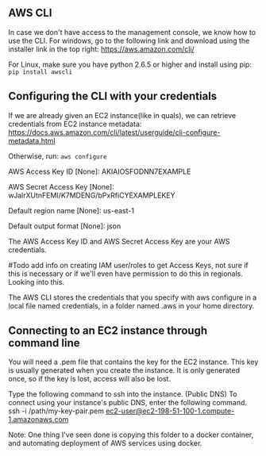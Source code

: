 ## AWS CLI
In case we don't have access to the management console, we know how to use the CLI.
For windows, go to the following link and download using the installer link in the top right:
https://aws.amazon.com/cli/

For Linux, make sure you have python 2.6.5 or higher and install using pip:
`pip install awscli`

## Configuring the CLI with your credentials

If we are already given an EC2 instance(like in quals), we can retrieve credentials from EC2 instance 
metadata:
https://docs.aws.amazon.com/cli/latest/userguide/cli-configure-metadata.html

Otherwise, run: `aws configure`

AWS Access Key ID [None]: AKIAIOSFODNN7EXAMPLE

AWS Secret Access Key [None]: wJalrXUtnFEMI/K7MDENG/bPxRfiCYEXAMPLEKEY

Default region name [None]: us-east-1

Default output format [None]: json

The AWS Access Key ID and AWS Secret Access Key are your AWS credentials. 

#Todo add info on creating IAM user/roles to get Access Keys, not sure if this is necessary or if we'll even have permission to do this in regionals. Looking into this.

The AWS CLI stores the credentials that you specify with aws configure in a local file named credentials, in a folder named .aws in your home directory.

## Connecting to an EC2 instance through command line
You will need a .pem file that contains the key for the EC2 instance. This key is usually generated when you create the instance. It is only generated once, so if the key is lost, access will also be lost.

Type the following command to ssh into the instance.
(Public DNS) To connect using your instance's public DNS, enter the following command.
ssh -i /path/my-key-pair.pem ec2-user@ec2-198-51-100-1.compute-1.amazonaws.com

Note:
One thing I've seen done is copying this folder to a docker container, and automating deployment of AWS services using docker.
